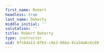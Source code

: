 ```yaml
---
first_name: Robert
headless: true
last_name: Doherty
middle_initial: ''
salutation: ''
title: Robert Doherty
type: instructor
uid: 0fc6da13-8fb3-c9e3-86ba-8ca34a6c6c69
---
```

